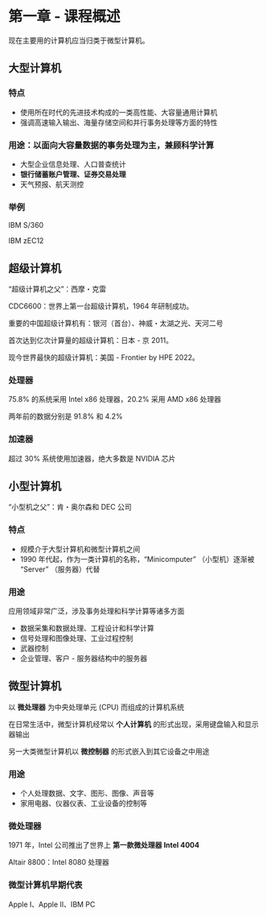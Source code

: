 # 第一章 - 课程概述

现在主要用的计算机应当归类于微型计算机。

## 大型计算机

### 特点

-   使用所在时代的先进技术构成的一类高性能、大容量通用计算机
-   强调高速输入输出、海量存储空间和并行事务处理等方面的特性

### 用途：以面向大容量数据的事务处理为主，兼顾科学计算

-   大型企业信息处理、人口普查统计
-   **银行储蓄账户管理、证券交易处理**
-   天气预报、航天测控

### 举例

IBM S/360

IBM zEC12

## 超级计算机

“超级计算机之父”：西摩・克雷

CDC6600：世界上第一台超级计算机，1964 年研制成功。

重要的中国超级计算机有：银河（首台）、神威・太湖之光、天河二号

首次达到亿次计算量的超级计算机：日本 - 京 2011。

现今世界最快的超级计算机：美国 - Frontier by HPE 2022。

### 处理器

75.8% 的系统采用 Intel x86 处理器，20.2% 采用 AMD x86 处理器

两年前的数据分别是 91.8% 和 4.2%

### 加速器

超过 30% 系统使用加速器，绝大多数是 NVIDIA 芯片

## 小型计算机

“小型机之父”：肯・奥尔森和 DEC 公司

### 特点

-   规模介于大型计算机和微型计算机之间
-   1990 年代起，作为一类计算机的名称，“Minicomputer” （小型机）逐渐被 “Server” （服务器）代替

### 用途

应用领域非常广泛，涉及事务处理和科学计算等诸多方面

-   数据采集和数据处理、工程设计和科学计算
-   信号处理和图像处理、工业过程控制
-   武器控制
-   企业管理、客户 - 服务器结构中的服务器

## 微型计算机

以 **微处理器** 为中央处理单元 (CPU) 而组成的计算机系统

在日常生活中，微型计算机经常以 **个人计算机** 的形式出现，采用键盘输入和显示器输出

另一大类微型计算机以 **微控制器** 的形式嵌入到其它设备之中用途

### 用途

-   个人处理数据、文字、图形、图像、声音等
-   家用电器、仪器仪表、工业设备的控制等

### 微处理器

1971 年，Intel 公司推出了世界上 **第一款微处理器 Intel 4004**

Altair 8800：Intel 8080 处理器

### 微型计算机早期代表

Apple I、Apple II、IBM PC
